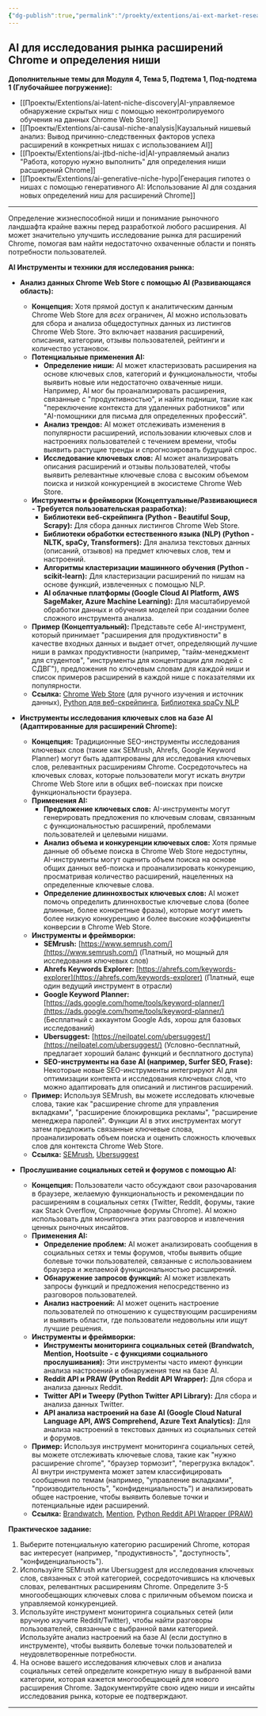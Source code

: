 ```yaml
---
{"dg-publish":true,"permalink":"/proekty/extentions/ai-ext-market-research/","dgPassFrontmatter":true}
---
```



## AI для исследования рынка расширений Chrome и определения ниши

**Дополнительные темы для Модуля 4, Тема 5, Подтема 1, Под-подтема 1 (Глубочайшее погружение):**

*   [[Проекты/Extentions/ai-latent-niche-discovery\|AI-управляемое обнаружение скрытых ниш с помощью неконтролируемого обучения на данных Chrome Web Store]]
*   [[Проекты/Extentions/ai-causal-niche-analysis\|Каузальный нишевый анализ: Вывод причинно-следственных факторов успеха расширений в конкретных нишах с использованием AI]]
*   [[Проекты/Extentions/ai-jtbd-niche-id\|AI-управляемый анализ "Работа, которую нужно выполнить" для определения ниши расширений Chrome]]
*   [[Проекты/Extentions/ai-generative-niche-hypo\|Генерация гипотез о нишах с помощью генеративного AI: Использование AI для создания новых определений ниш для расширений Chrome]]


---



Определение жизнеспособной ниши и понимание рыночного ландшафта крайне важны перед разработкой любого расширения. AI может значительно улучшить исследование рынка для расширений Chrome, помогая вам найти недостаточно охваченные области и понять потребности пользователей.

**AI Инструменты и техники для исследования рынка:**

*   **Анализ данных Chrome Web Store с помощью AI (Развивающаяся область):**
    *   **Концепция:** Хотя прямой доступ к аналитическим данным Chrome Web Store для *всех* ограничен, AI можно использовать для сбора и анализа общедоступных данных из листингов Chrome Web Store. Это включает названия расширений, описания, категории, отзывы пользователей, рейтинги и количество установок.
    *   **Потенциальные применения AI:**
        *   **Определение ниши:** AI может кластеризовать расширения на основе ключевых слов, категорий и функциональности, чтобы выявить новые или недостаточно охваченные ниши. Например, AI мог бы проанализировать расширения, связанные с "продуктивностью", и найти подниши, такие как "переключение контекста для удаленных работников" или "AI-помощники для письма для определенных профессий".
        *   **Анализ трендов:** AI может отслеживать изменения в популярности расширений, использовании ключевых слов и настроениях пользователей с течением времени, чтобы выявить растущие тренды и спрогнозировать будущий спрос.
        *   **Исследование ключевых слов:** AI может анализировать описания расширений и отзывы пользователей, чтобы выявить релевантные ключевые слова с высоким объемом поиска и низкой конкуренцией в экосистеме Chrome Web Store.
    *   **Инструменты и фреймворки (Концептуальные/Развивающиеся - Требуется пользовательская разработка):**
        *   **Библиотеки веб-скрейпинга (Python - Beautiful Soup, Scrapy):** Для сбора данных листингов Chrome Web Store.
        *   **Библиотеки обработки естественного языка (NLP) (Python - NLTK, spaCy, Transformers):** Для анализа текстовых данных (описаний, отзывов) на предмет ключевых слов, тем и настроений.
        *   **Алгоритмы кластеризации машинного обучения (Python - scikit-learn):** Для кластеризации расширений по нишам на основе функций, извлеченных с помощью NLP.
        *   **AI облачные платформы (Google Cloud AI Platform, AWS SageMaker, Azure Machine Learning):** Для масштабируемой обработки данных и обучения моделей при создании более сложного инструмента анализа.
    *   **Пример (Концептуальный):** Представьте себе AI-инструмент, который принимает "расширения для продуктивности" в качестве входных данных и выдает отчет, определяющий лучшие ниши в рамках продуктивности (например, "тайм-менеджмент для студентов", "инструменты для концентрации для людей с СДВГ"), предложения по ключевым словам для каждой ниши и список примеров расширений в каждой нише с показателями их популярности.
    *   **Ссылка:** [Chrome Web Store](https://chrome.google.com/webstore/category/extensions) (для ручного изучения и источник данных), [Python для веб-скрейпинга](https://www.python.org/about/gettingstarted/), [Библиотека spaCy NLP](https://spacy.io/)

*   **Инструменты исследования ключевых слов на базе AI (Адаптированные для расширений Chrome):**
    *   **Концепция:** Традиционные SEO-инструменты исследования ключевых слов (такие как SEMrush, Ahrefs, Google Keyword Planner) могут быть адаптированы для исследования ключевых слов, релевантных расширениям Chrome. Сосредоточьтесь на ключевых словах, которые пользователи могут искать *внутри* Chrome Web Store или в общих веб-поисках при поиске функциональности браузера.
    *   **Применения AI:**
        *   **Предложение ключевых слов:** AI-инструменты могут генерировать предложения по ключевым словам, связанным с функциональностью расширений, проблемами пользователей и целевыми нишами.
        *   **Анализ объема и конкуренции ключевых слов:** Хотя прямые данные об объеме поиска в Chrome Web Store недоступны, AI-инструменты могут оценить объем поиска на основе общих данных веб-поиска и проанализировать конкуренцию, просматривая количество расширений, нацеленных на определенные ключевые слова.
        *   **Определение длиннохвостых ключевых слов:** AI может помочь определить длиннохвостые ключевые слова (более длинные, более конкретные фразы), которые могут иметь более низкую конкуренцию и более высокие коэффициенты конверсии в Chrome Web Store.
    *   **Инструменты и фреймворки:**
        *   **SEMrush:** [https://www.semrush.com/](https://www.semrush.com/) (Платный, но мощный для исследования ключевых слов)
        *   **Ahrefs Keywords Explorer:** [https://ahrefs.com/keywords-explorer](https://ahrefs.com/keywords-explorer) (Платный, еще один ведущий инструмент в отрасли)
        *   **Google Keyword Planner:** [https://ads.google.com/home/tools/keyword-planner/](https://ads.google.com/home/tools/keyword-planner/) (Бесплатный с аккаунтом Google Ads, хорош для базовых исследований)
        *   **Ubersuggest:** [https://neilpatel.com/ubersuggest/](https://neilpatel.com/ubersuggest/) (Условно-бесплатный, предлагает хороший баланс функций и бесплатного доступа)
        *   **SEO-инструменты на базе AI (например, Surfer SEO, Frase):** Некоторые новые SEO-инструменты интегрируют AI для оптимизации контента и исследования ключевых слов, что можно адаптировать для описаний и листингов расширений.
    *   **Пример:** Используя SEMrush, вы можете исследовать ключевые слова, такие как "расширение chrome для управления вкладками", "расширение блокировщика рекламы", "расширение менеджера паролей". Функции AI в этих инструментах могут затем предложить связанные ключевые слова, проанализировать объем поиска и оценить сложность ключевых слов для контекста Chrome Web Store.
    *   **Ссылка:** [SEMrush](https://www.semrush.com/), [Ubersuggest](https://neilpatel.com/ubersuggest/)

*   **Прослушивание социальных сетей и форумов с помощью AI:**
    *   **Концепция:** Пользователи часто обсуждают свои разочарования в браузере, желаемую функциональность и рекомендации по расширениям в социальных сетях (Twitter, Reddit, форумы, такие как Stack Overflow, Справочные форумы Chrome). AI можно использовать для мониторинга этих разговоров и извлечения ценных рыночных инсайтов.
    *   **Применения AI:**
        *   **Определение проблем:** AI может анализировать сообщения в социальных сетях и темы форумов, чтобы выявить общие болевые точки пользователей, связанные с использованием браузера и желаемой функциональностью расширений.
        *   **Обнаружение запросов функций:** AI может извлекать запросы функций и предложения непосредственно из разговоров пользователей.
        *   **Анализ настроений:** AI может оценить настроение пользователей по отношению к существующим расширениям и выявить области, где пользователи недовольны или ищут лучшие решения.
    *   **Инструменты и фреймворки:**
        *   **Инструменты мониторинга социальных сетей (Brandwatch, Mention, Hootsuite - с функциями социального прослушивания):** Эти инструменты часто имеют функции анализа настроений и обнаружения тем на базе AI.
        *   **Reddit API и PRAW (Python Reddit API Wrapper):** Для сбора и анализа данных Reddit.
        *   **Twitter API и Tweepy (Python Twitter API Library):** Для сбора и анализа данных Twitter.
        *   **API анализа настроений на базе AI (Google Cloud Natural Language API, AWS Comprehend, Azure Text Analytics):** Для анализа настроений в текстовых данных из социальных сетей и форумов.
    *   **Пример:** Используя инструмент мониторинга социальных сетей, вы можете отслеживать ключевые слова, такие как "нужно расширение chrome", "браузер тормозит", "перегрузка вкладок". AI внутри инструмента может затем классифицировать сообщения по темам (например, "управление вкладками", "производительность", "конфиденциальность") и анализировать общее настроение, чтобы выявить болевые точки и потенциальные идеи расширений.
    *   **Ссылка:** [Brandwatch](https://www.brandwatch.com/), [Mention](https://mention.com/), [Python Reddit API Wrapper (PRAW)](https://praw.readthedocs.io/en/stable/)

**Практическое задание:**

1.  Выберите потенциальную категорию расширений Chrome, которая вас интересует (например, "продуктивность", "доступность", "конфиденциальность").
2.  Используйте SEMrush или Ubersuggest для исследования ключевых слов, связанных с этой категорией, сосредоточившись на ключевых словах, релевантных расширениям Chrome. Определите 3-5 многообещающих ключевых слова с приличным объемом поиска и управляемой конкуренцией.
3.  Используйте инструмент мониторинга социальных сетей (или вручную изучите Reddit/Twitter), чтобы найти разговоры пользователей, связанные с выбранной вами категорией. Используйте анализ настроений на базе AI (если доступно в инструменте), чтобы выявить болевые точки пользователей и неудовлетворенные потребности.
4.  На основе вашего исследования ключевых слов и анализа социальных сетей определите конкретную нишу в выбранной вами категории, которая кажется многообещающей для нового расширения Chrome. Задокументируйте свою идею ниши и инсайты исследования рынка, которые ее подтверждают.

---
